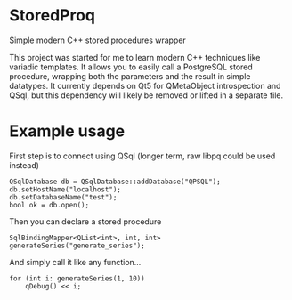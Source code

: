 StoredProq
==========

Simple modern C++ stored procedures wrapper

This project was started for me to learn modern C++ techniques like variadic templates.
It allows you to easily call a PostgreSQL stored procedure, wrapping both the parameters and the result in simple datatypes.
It currently depends on Qt5 for QMetaObject introspection and QSql, but this dependency will likely be removed or lifted in a separate file.


Example usage
=============

First step is to connect using QSql (longer term, raw libpq could be used instead)
```
QSqlDatabase db = QSqlDatabase::addDatabase("QPSQL");
db.setHostName("localhost");
db.setDatabaseName("test");
bool ok = db.open();
```

Then you can declare a stored procedure
```
SqlBindingMapper<QList<int>, int, int> generateSeries("generate_series");
```

And simply call it like any function…
```
for (int i: generateSeries(1, 10))
    qDebug() << i;
```
